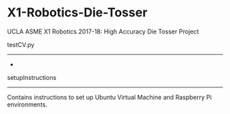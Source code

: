# X1-Robotics-Die-Tosser
UCLA ASME X1 Robotics 2017-18: High Accuracy Die Tosser Project


testCV.py
- - - - -
-

setupInstructions
- - - - - - - - -
Contains instructions to set up Ubuntu Virtual Machine and Raspberry Pi environments.
